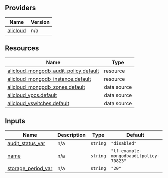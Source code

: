 <!-- BEGIN_TF_DOCS -->
## Providers

| Name | Version |
|------|---------|
| <a name="provider_alicloud"></a> [alicloud](#provider\_alicloud) | n/a |

## Resources

| Name | Type |
|------|------|
| [alicloud_mongodb_audit_policy.default](https://registry.terraform.io/providers/hashicorp/alicloud/latest/docs/resources/mongodb_audit_policy) | resource |
| [alicloud_mongodb_instance.default](https://registry.terraform.io/providers/hashicorp/alicloud/latest/docs/resources/mongodb_instance) | resource |
| [alicloud_mongodb_zones.default](https://registry.terraform.io/providers/hashicorp/alicloud/latest/docs/data-sources/mongodb_zones) | data source |
| [alicloud_vpcs.default](https://registry.terraform.io/providers/hashicorp/alicloud/latest/docs/data-sources/vpcs) | data source |
| [alicloud_vswitches.default](https://registry.terraform.io/providers/hashicorp/alicloud/latest/docs/data-sources/vswitches) | data source |

## Inputs

| Name | Description | Type | Default | Required |
|------|-------------|------|---------|:--------:|
| <a name="input_audit_status_var"></a> [audit\_status\_var](#input\_audit\_status\_var) | n/a | `string` | `"disabled"` | no |
| <a name="input_name"></a> [name](#input\_name) | n/a | `string` | `"tf-example-mongodbauditpolicy-70823"` | no |
| <a name="input_storage_period_var"></a> [storage\_period\_var](#input\_storage\_period\_var) | n/a | `string` | `"20"` | no |
<!-- END_TF_DOCS -->    